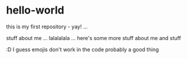 # hello-world
this is my first repository - yay!
... 

stuff about me ... lalalalala ... 
here's some more stuff about me 
and stuff 

:D I guess emojis don't work in the code
probably a good thing 
